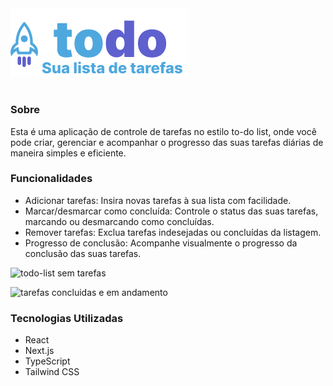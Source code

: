 <img src="./src/assets/logo.svg">

#
### Sobre
Esta é uma aplicação de controle de tarefas no estilo to-do list, onde você pode criar, gerenciar e acompanhar o progresso das suas tarefas diárias de maneira simples e eficiente.

### Funcionalidades
- Adicionar tarefas: Insira novas tarefas à sua lista com facilidade.
- Marcar/desmarcar como concluída: Controle o status das suas tarefas, marcando ou desmarcando como concluídas.
- Remover tarefas: Exclua tarefas indesejadas ou concluídas da listagem.
- Progresso de conclusão: Acompanhe visualmente o progresso da conclusão das suas tarefas.

![todo-list sem tarefas](https://github.com/user-attachments/assets/96bfd796-fedc-42b4-ac3c-c15163448274)

![tarefas concluidas e em andamento](https://github.com/user-attachments/assets/efe50cee-b921-4f32-900d-4915c4ea6b82)

### Tecnologias Utilizadas
- React
- Next.js
- TypeScript
- Tailwind CSS
